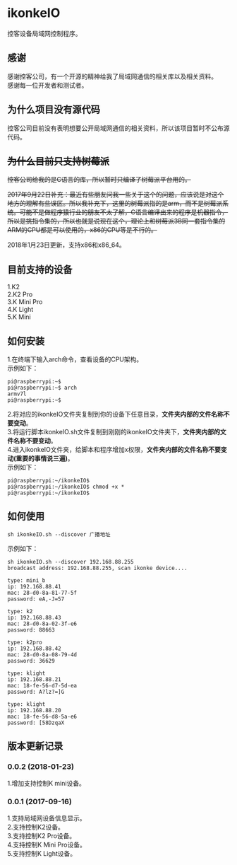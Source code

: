 # ikonkeIO
控客设备局域网控制程序。   
   
## 感谢   
感谢控客公司，有一个开源的精神给我了局域网通信的相关库以及相关资料。   
感谢每一位开发者和测试者。   

## 为什么项目没有源代码   
控客公司目前没有表明想要公开局域网通信的相关资料，所以该项目暂时不公布源代码。   

## ~~为什么目前只支持树莓派~~   
~~控客公司给我的是C语言的库，所以暂时只编译了树莓派平台用的。~~   
   
~~2017年9月22日补充：最近有些朋友问我一些关于这个的问题，应该说是对这个地方的理解有些误区。所以我补充下，这里的树莓派指的是arm，而不是树莓派系统。可能不是做程序猿行业的朋友不太了解，C语言编译出来的程序是机器指令，所以是挑指令集的，所以也就是说现在这个，理论上和树莓派3B同一套指令集的ARM的CPU都是可以使用的，x86的CPU等是不行的。~~   
   
2018年1月23日更新，支持x86和x86_64。   

## 目前支持的设备   
1.K2   
2.K2 Pro   
3.K Mini Pro   
4.K Light   
5.K Mini   

## 如何安装   
1.在终端下输入arch命令，查看设备的CPU架构。   
示例如下：
```
pi@raspberrypi:~$ 
pi@raspberrypi:~$ arch
armv7l
pi@raspberrypi:~$ 
```
2.将对应的ikonkeIO文件夹复制到你的设备下任意目录，**文件夹内部的文件名称不要变动**。   
3.将运行脚本ikonkeIO.sh文件复制到刚刚的ikonkeIO文件夹下，**文件夹内部的文件名称不要变动**。   
4.进入ikonkeIO文件夹，给脚本和程序增加x权限，**文件夹内部的文件名称不要变动(重要的事情说三遍)**。   
示例如下：
```
pi@raspberrypi:~/ikonkeIO$ 
pi@raspberrypi:~/ikonkeIO$ chmod +x *
pi@raspberrypi:~/ikonkeIO$ 
```

## 如何使用   
```
sh ikonkeIO.sh --discover 广播地址
```
示例如下：   
```
sh ikonkeIO.sh --discover 192.168.88.255
broadcast address: 192.168.88.255, scan ikonke device.... 

type: mini_b
ip: 192.168.88.41
mac: 28-d0-8a-81-77-5f
password: eA,-J=57

type: k2
ip: 192.168.88.43
mac: 28-d0-8a-02-3f-e6
password: 88663

type: k2pro
ip: 192.168.88.42
mac: 28-d0-8a-08-79-4d
password: 36629

type: klight
ip: 192.168.88.21
mac: 18-fe-56-d7-5d-ea
password: A?lz?=]G

type: klight
ip: 192.168.88.20
mac: 18-fe-56-d8-5a-e6
password: [58DzqaX

```

## 版本更新记录
### 0.0.2 (2018-01-23)
1.增加支持控制K mini设备。   
### 0.0.1 (2017-09-16)
1.支持局域网设备信息显示。   
2.支持控制K2设备。   
3.支持控制K2 Pro设备。   
4.支持控制K Mini Pro设备。   
5.支持控制K Light设备。   
